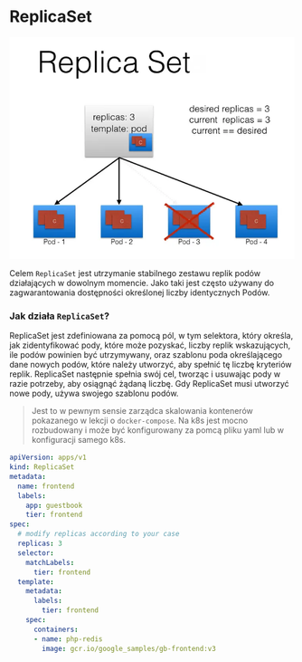# ReplicaSet

![replicaset](/grafiki/replicaset.png)

Celem `ReplicaSet` jest utrzymanie stabilnego zestawu replik podów działających w dowolnym momencie. Jako taki jest często używany do zagwarantowania dostępności określonej liczby identycznych Podów.

### Jak działa `ReplicaSet`?
ReplicaSet jest zdefiniowana za pomocą pól, w tym selektora, który określa, jak zidentyfikować pody, które może pozyskać, liczby replik wskazujących, ile podów powinien być utrzymywany, oraz szablonu poda określającego dane nowych podów, które należy utworzyć, aby spełnić tę liczbę kryteriów replik. ReplicaSet następnie spełnia swój cel, tworząc i usuwając pody w razie potrzeby, aby osiągnąć żądaną liczbę. Gdy ReplicaSet musi utworzyć nowe pody, używa swojego szablonu podów.

> Jest to w pewnym sensie zarządca skalowania kontenerów pokazanego w lekcji o `docker-compose`. Na k8s jest mocno rozbudowany i może być konfigurowany za pomcą pliku yaml lub w konfiguracji samego k8s.

```yaml
apiVersion: apps/v1
kind: ReplicaSet
metadata:
  name: frontend
  labels:
    app: guestbook
    tier: frontend
spec:
  # modify replicas according to your case
  replicas: 3
  selector:
    matchLabels:
      tier: frontend
  template:
    metadata:
      labels:
        tier: frontend
    spec:
      containers:
      - name: php-redis
        image: gcr.io/google_samples/gb-frontend:v3
```